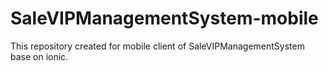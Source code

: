 # SaleVIPManagementSystem-mobile
This repository created for mobile client of SaleVIPManagementSystem base on ionic.
